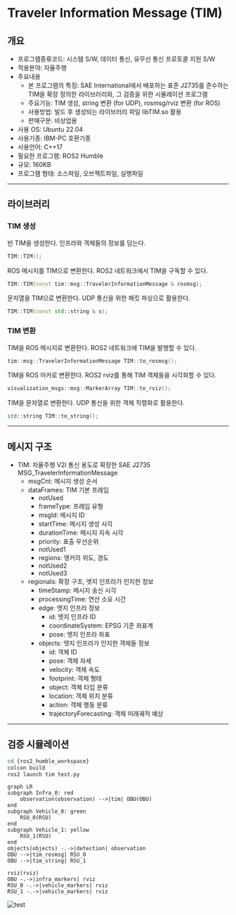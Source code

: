 # Traveler Information Message (TIM)
## 개요
- 프로그램종류코드: 시스템 S/W, 데이터 통신, 유무선 통신 프로토콜 지원 S/W
- 적용분야: 자율주행
- 주요내용
    - 본 프로그램의 특징: SAE International에서 배포하는 표준 J2735를 준수하는 TIM을 확장 정의한 라이브러리와, 그 검증을 위한 시뮬레이션 프로그램
    - 주요기능: TIM 생성, string 변환 (for UDP), rosmsg/rviz 변환 (for ROS)
    - 사용방법: 빌드 후 생성되는 라이브러리 파일 libTIM.so 활용
    - 판매구분: 비상업용
- 사용 OS: Ubuntu 22.04
- 사용기종: IBM-PC 호환기종
- 사용언어: C++17
- 필요한 프로그램: ROS2 Humble
- 규모: 160KB
- 프로그램 형태: 소스파일, 오브젝트파일, 실행파일

---
## 라이브러리
### TIM 생성
빈 TIM을 생성한다. 인프라와 객체들의 정보를 담는다.
``` cpp
TIM::TIM();
```

ROS 메시지를 TIM으로 변환한다. ROS2 네트워크에서 TIM을 구독할 수 있다.
``` cpp
TIM::TIM(const tim::msg::TravelerInformationMessage & rosmsg);
```

문자열을 TIM으로 변환한다. UDP 통신을 위한 패킷 파싱으로 활용한다.
``` cpp
TIM::TIM(const std::string & s);
```

### TIM 변환
TIM을 ROS 메시지로 변환한다. ROS2 네트워크에 TIM을 발행할 수 있다.
``` cpp
tim::msg::TravelerInformationMessage TIM::to_rosmsg();
```

TIM을 ROS 마커로 변환한다. ROS2 rviz를 통해 TIM 객체들을 시각화할 수 있다.
``` cpp
visualization_msgs::msg::MarkerArray TIM::to_rviz();
```

TIM을 문자열로 변환한다. UDP 통신을 위한 객체 직렬화로 활용한다.
``` cpp
std::string TIM::to_string();
```

---
## 메시지 구조
- TIM: 자율주행 V2I 통신 용도로 확장한 SAE J2735 MSG_TravelerInformationMessage
    - msgCnt: 메시지 생성 순서
    - dataFrames: TIM 기본 프레임
        - notUsed
        - frameType: 프레임 유형
        - msgId: 메시지 ID
        - startTime: 메시지 생성 시각
        - durationTime: 메시지 지속 시각
        - priority: 표출 우선순위
        - notUsed1
        - regions: 앵커의 위도, 경도
        - notUsed2
        - notUsed3
    - regionals: 확장 구조, 엣지 인프라가 인지한 정보
        - timeStamp: 메시지 송신 시각
        - processingTime: 연산 소요 시간
        - edge: 엣지 인프라 정보
            - id: 엣지 인프라 ID
            - coordinateSystem: EPSG 기준 좌표계
            - pose: 엣지 인프라 좌표
        - objects: 엣지 인프라가 인지한 객체들 정보
            - id: 객체 ID
            - pose: 객체 자세
            - velocity: 객체 속도
            - footprint: 객체 형태
            - object: 객체 타입 분류
            - location: 객체 위치 분류
            - action: 객체 행동 분류
            - trajectoryForecasting: 객체 미래궤적 예상

---
## 검증 시뮬레이션
``` cmd
cd {ros2_humble_workspace}
colcon build
ros2 launch tim test.py
```

``` mermaid
graph LR
subgraph Infra_0: red
    observation(observation) -->|tim| OBU(OBU)
end
subgraph Vehicle_0: green
    RSU_0(RSU)
end
subgraph Vehicle_1: yellow
    RSU_1(RSU)
end
objects(objects) -.->|detection| observation
OBU -->|tim_rosmsg| RSU_0
OBU -->|tim_string| RSU_1

rviz(rviz)
OBU -.->|infra_markers| rviz
RSU_0 -.->|vehicle_markers| rviz
RSU_1 -.->|vehicle_markers| rviz
```

![test](https://github.com/TypingCat/tim/assets/16618451/8ec0bc88-f25f-449b-b235-38c3fe5f07c9)
